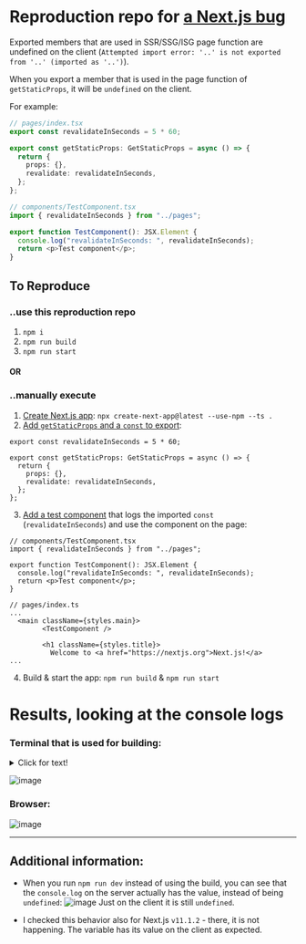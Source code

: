 # Reproduction repo for [a Next.js bug](https://github.com/vercel/next.js/issues/31855)

Exported members that are used in SSR/SSG/ISG page function are undefined on the client (`Attempted import error: '..' is not exported from '..' (imported as '..')`). 


When you export a member that is used in the page function of `getStaticProps`, it will be `undefined` on the client.

For example:

```ts
// pages/index.tsx
export const revalidateInSeconds = 5 * 60;

export const getStaticProps: GetStaticProps = async () => {
  return {
    props: {},
    revalidate: revalidateInSeconds,
  };
};

// components/TestComponent.tsx
import { revalidateInSeconds } from "../pages";

export function TestComponent(): JSX.Element {
  console.log("revalidateInSeconds: ", revalidateInSeconds);
  return <p>Test component</p>;
}
```



## To Reproduce

### ..use this reproduction repo

1. `npm i`
2. `npm run build`
3. `npm run start`


#### OR

### ..manually execute

1. [Create Next.js app](https://github.com/bennettdams/nextjs-bug-export-undefined/commit/0c812c6fcc7f86a6d49b6c51c94669fc0574b48e): `npx create-next-app@latest --use-npm --ts .`
2. [Add `getStaticProps` and a `const` to export](https://github.com/bennettdams/nextjs-bug-export-undefined/commit/851a9b4e12699c505dc82cc0c587b9abdf3160c6):
```tsx
export const revalidateInSeconds = 5 * 60;

export const getStaticProps: GetStaticProps = async () => {
  return {
    props: {},
    revalidate: revalidateInSeconds,
  };
};
```
3. [Add a test component](https://github.com/bennettdams/nextjs-bug-export-undefined/commit/65064110c06af6b6ef20aa08a1e6f49078af45d4) that logs the imported `const` (`revalidateInSeconds`) and use the component on the page:
```tsx
// components/TestComponent.tsx
import { revalidateInSeconds } from "../pages";

export function TestComponent(): JSX.Element {
  console.log("revalidateInSeconds: ", revalidateInSeconds);
  return <p>Test component</p>;
}

// pages/index.ts
...
  <main className={styles.main}>
        <TestComponent />

        <h1 className={styles.title}>
          Welcome to <a href="https://nextjs.org">Next.js!</a>
...
```
4. Build & start the app: `npm run build` & `npm run start`


# Results, looking at the console logs

### Terminal that is used for building:


<details>
  <summary>Click for text!</summary>
  
```
> next build

info  - Checking validity of types  
info  - Creating an optimized production build  
warn  - Compiled with warnings

./components/TestComponent.tsx
Attempted import error: 'revalidateInSeconds' is not exported from '../pages' (imported as 'revalidateInSeconds').

Import trace for requested module:
./pages/index.tsx

info  - Collecting page data  
```
</details>

![image](https://user-images.githubusercontent.com/29319414/143610743-84ce34ea-8ccd-4791-a30b-d765729306c3.png)

### Browser:

![image](https://user-images.githubusercontent.com/29319414/143609672-ac97e487-9700-4285-b1d0-abd36223a28e.png)

---

## Additional information:

- When you run `npm run dev` instead of using the build, you can see that the `console.log` on the server actually has the value, instead of being `undefined`:
![image](https://user-images.githubusercontent.com/29319414/143610000-42fd9e87-2278-42aa-8303-691cc41f3b51.png)
Just on the client it is still `undefined`.

- I checked this behavior also for Next.js `v11.1.2` - there, it is not happening. The variable has its value on the client as expected.


